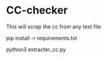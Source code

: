 # CC-checker
This will scrap the cc from any text file


pip install -r requirements.txt

python3 extracter_cc.py
